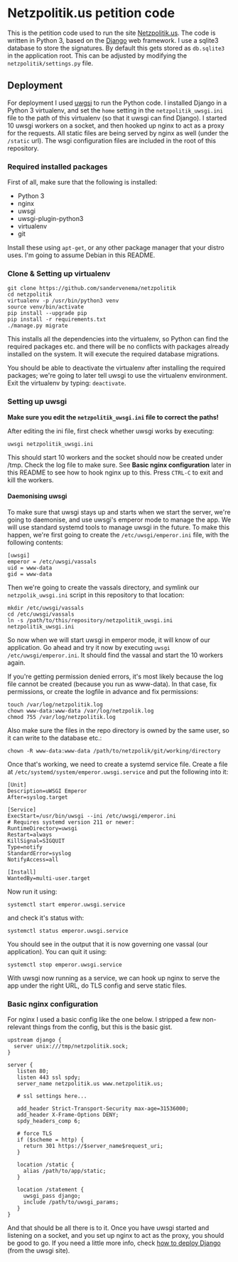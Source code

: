 # Netzpolitik.us petition code

This is the petition code used to run the site [Netzpolitik.us](https://netzpolitik.us/statement/). The code is written in Python 3, based on the [Django](https://www.djangoproject.com/) web framework. I use a sqlite3 database to store the signatures. By default this gets stored as `db.sqlite3` in the application root. This can be adjusted by modifying the `netzpolitik/settings.py` file.

## Deployment

For deployment I used [uwgsi](https://uwsgi-docs.readthedocs.org/en/latest/WSGIquickstart.html) to run the Python code. I installed Django in a Python 3 virtualenv, and set the `home` setting in the `netzpolitik_uwsgi.ini` file to the path of this virtualenv (so that it uwsgi can find Django). I started 10 uwsgi workers on a socket, and then hooked up nginx to act as a proxy for the requests. All static files are being served by nginx as well (under the `/static` url). The wsgi configuration files are included in the root of this repository.

### Required installed packages

First of all, make sure that the following is installed:

* Python 3
* nginx
* uwsgi
* uwsgi-plugin-python3
* virtualenv
* git

Install these using `apt-get`, or any other package manager that your distro uses. I'm going to assume Debian in this README.

### Clone & Setting up virtualenv

```
git clone https://github.com/sandervenema/netzpolitik
cd netzpolitik
virtualenv -p /usr/bin/python3 venv
source venv/bin/activate
pip install --upgrade pip
pip install -r requirements.txt
./manage.py migrate
```

This installs all the dependencies into the virtualenv, so Python can find the required packages etc. and there will be no conflicts with packages already installed on the system. It will execute the required database migrations.

You should be able to deactivate the virtualenv after installing the required packages; we're going to later tell uwsgi to use the virtualenv environment. Exit the virtualenv by typing: `deactivate`.

### Setting up uwsgi

**Make sure you edit the `netzpolitik_uwsgi.ini` file to correct the paths!**

After editing the ini file, first check whether uwsgi works by executing:

```
uwsgi netzpolitik_uwsgi.ini
```

This should start 10 workers and the socket should now be created under /tmp. Check the log file to make sure. See **Basic nginx configuration** later in this README to see how to hook nginx up to this. Press `CTRL-C` to exit and kill the workers.

#### Daemonising uwsgi

To make sure that uwsgi stays up and starts when we start the server, we're going to daemonise, and use uwsgi's emperor mode to manage the app. We will use standard systemd tools to manage uwsgi in the future. To make this happen, we're first going to create the `/etc/uwsgi/emperor.ini` file, with the following contents:

```
[uwsgi]
emperor = /etc/uwsgi/vassals
uid = www-data
gid = www-data
```

Then we're going to create the vassals directory, and symlink our `netzpolik_uwsgi.ini` script in this repository to that location:

```
mkdir /etc/uwsgi/vassals
cd /etc/uwsgi/vassals
ln -s /path/to/this/repository/netzpolitik_uwsgi.ini netzpolitik_uwsgi.ini
```

So now when we will start uwsgi in emperor mode, it will know of our application. Go ahead and try it now by executing `uwsgi /etc/uwsgi/emperor.ini`. It should find the vassal and start the 10 workers again.

If you're getting permission denied errors, it's most likely because the log file cannot be created (because you run as www-data). In that case, fix permissions, or create the logfile in advance and fix permissions:

```
touch /var/log/netzpolitik.log
chown www-data:www-data /var/log/netzpolik.log
chmod 755 /var/log/netzpolitik.log
```

Also make sure the files in the repo directory is owned by the same user, so it can write to the database etc.:

```
chown -R www-data:www-data /path/to/netzpolik/git/working/directory
```

Once that's working, we need to create a systemd service file. Create a file at `/etc/systemd/system/emperor.uwsgi.service` and put the following into it:

```
[Unit]
Description=uWSGI Emperor
After=syslog.target

[Service]
ExecStart=/usr/bin/uwsgi --ini /etc/uwsgi/emperor.ini
# Requires systemd version 211 or newer:
RuntimeDirectory=uwsgi
Restart=always
KillSignal=SIGQUIT
Type=notify
StandardError=syslog
NotifyAccess=all

[Install]
WantedBy=multi-user.target
```

Now run it using:

```
systemctl start emperor.uwsgi.service
```

and check it's status with:

```
systemctl status emperor.uwsgi.service
```

You should see in the output that it is now governing one vassal (our application). You can quit it using:

```
systemctl stop emperor.uwsgi.service
```

With uwsgi now running as a service, we can hook up nginx to serve the app under the right URL, do TLS config and serve static files.

### Basic nginx configuration

For nginx I used a basic config like the one below. I stripped a few non-relevant things from the config, but this is the basic gist.

```
upstream django {
  server unix:///tmp/netzpolitik.sock;
}

server {
   listen 80;
   listen 443 ssl spdy;
   server_name netzpolitik.us www.netzpolitik.us;
   
   # ssl settings here...
   
   add_header Strict-Transport-Security max-age=31536000;
   add_header X-Frame-Options DENY;
   spdy_headers_comp 6;
   
   # force TLS
   if ($scheme = http) {
     return 301 https://$server_name$request_uri;
   }
   
   location /static {
     alias /path/to/app/static;
   }
   
   location /statement {
     uwsgi_pass django;
     include /path/to/uwsgi_params;
   }
}
```

And that should be all there is to it. Once you have uwsgi started and listening on a socket, and you set up nginx to act as the proxy, you should be good to go. If you need a little more info, check [how to deploy Django](https://uwsgi-docs.readthedocs.org/en/latest/WSGIquickstart.html#deploying-django) (from the uwsgi site).

